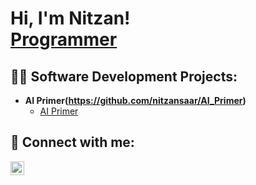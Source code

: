 <h1>Hi, I'm Nitzan! <br/><a href="https://github.com/nitzansaar">Programmer</a></h1>

<h2>👨‍💻 Software Development Projects:</h2>

- <b>AI Primer(https://github.com/nitzansaar/AI_Primer)</b>
  - [AI Primer](https://github.com/nitzansaar/AI_Primer)

<h2> 🤳 Connect with me:</h2>

[<img align="left" alt="NitzanSaar | LinkedIn" width="22px" src="https://cdn.jsdelivr.net/npm/simple-icons@v3/icons/linkedin.svg" />][linkedin]

[linkedin]: https://www.linkedin.com/in/nitzans/

